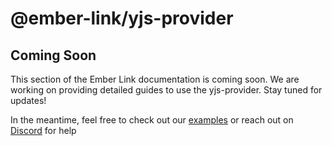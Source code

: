 # @ember-link/yjs-provider

## Coming Soon

This section of the Ember Link documentation is coming soon. We are working on providing detailed guides to use the yjs-provider. Stay tuned for updates!

In the meantime, feel free to check out our [examples](https://github.com/ElijahJohnson5/Ember-Link/tree/main/examples) or reach out on [Discord](https://discord.gg/YU2wGQtgE7) for help
